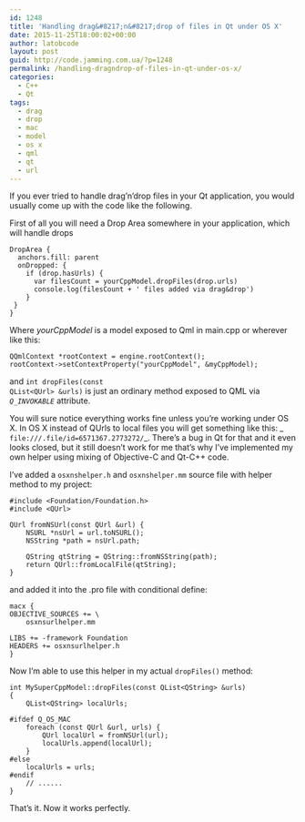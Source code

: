 ```yaml
---
id: 1248
title: 'Handling drag&#8217;n&#8217;drop of files in Qt under OS X'
date: 2015-11-25T18:00:02+00:00
author: latobcode
layout: post
guid: http://code.jamming.com.ua/?p=1248
permalink: /handling-dragndrop-of-files-in-qt-under-os-x/
categories:
  - C++
  - Qt
tags:
  - drag
  - drop
  - mac
  - model
  - os x
  - qml
  - qt
  - url
---
```

If you ever tried to handle drag&#8217;n&#8217;drop files in your Qt application, you would usually come up with the code like the following.
  
First of all you will need a Drop Area somewhere in your application, which will handle drops

<pre><code class="language-javascript">DropArea {
  anchors.fill: parent
  onDropped: {
    if (drop.hasUrls) {
      var filesCount = yourCppModel.dropFiles(drop.urls)
      console.log(filesCount + ' files added via drag&drop')
    }
 }
}</code></pre>

Where _yourCppModel_ is a model exposed to Qml in main.cpp or wherever like this:

<pre><code class="language-clike">QQmlContext *rootContext = engine.rootContext();
rootContext-&gt;setContextProperty("yourCppModel", &myCppModel);
</code></pre>

and <code class="language-clike">int dropFiles(const QList&lt;QUrl&gt; &urls)</code> is just an ordinary method exposed to QML via _`Q_INVOKABLE`_ attribute.

You will sure notice everything works fine unless you&#8217;re working under OS X. In OS X instead of QUrls to local files you will get something like this: _ `file:///.file/id=6571367.2773272/`_. There&#8217;s a bug in Qt for that and it even looks closed, but it still doesn&#8217;t work for me that&#8217;s why I&#8217;ve implemented my own helper using mixing of Objective-C and Qt-C++ code.

<!--more-->

I&#8217;ve added a `osxnshelper.h` and `osxnshelper.mm` source file with helper method to my project:

<pre><code class="language-clike">#include &lt;Foundation/Foundation.h&gt;
#include &lt;QUrl&gt;

QUrl fromNSUrl(const QUrl &url) {
    NSURL *nsUrl = url.toNSURL();
    NSString *path = nsUrl.path;

    QString qtString = QString::fromNSString(path);
    return QUrl::fromLocalFile(qtString);
}
</code></pre>

and added it into the .pro file with conditional define:

<pre><code class="language-clike">macx {
OBJECTIVE_SOURCES += \
    osxnsurlhelper.mm

LIBS += -framework Foundation
HEADERS += osxnsurlhelper.h
}
</code></pre>

Now I&#8217;m able to use this helper in my actual `dropFiles()` method:

<pre><code class="language-clike">int MySuperCppModel::dropFiles(const QList&lt;QString&gt; &urls)
{
    QList&lt;QString&gt; localUrls;

#ifdef Q_OS_MAC
    foreach (const QUrl &url, urls) {
        QUrl localUrl = fromNSUrl(url);
        localUrls.append(localUrl);
    }
#else
    localUrls = urls;
#endif
    // ......
}
</code></pre>

That&#8217;s it. Now it works perfectly.